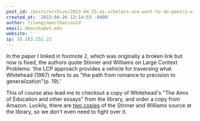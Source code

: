 ```yaml
---
post_id: /posts/archive/2013-04-25-as-scholars-are-wont-to-do-poetry-of-the-brachristochrone-problem/
created_at: '2013-04-26 12:14:53 -0400'
author: lilengineerthatcould
email: dmaczka@vt.edu
website: ''
ip: 10.183.252.21
---
```


In the paper I linked in footnote 2, which was originally a broken link but now is fixed, the authors quote Stinner and Williams on Large Context Problems: ‘the LCP approach provides a vehicle for traversing what Whitehead (1967) refers to as "the path from romance to precision to generalization"(p. 19).’

This of course also lead me to checkout a copy of Whitehead's "The Aims of Education and other essays" from the library, and order a copy from Amazon.  Luckily, there are <a href="http://addison.vt.edu/search~S1?/cQ181+.I6557+1998/cq+++181+i6557+1998/-3%2C-1%2C0%2CE/frameset&amp;FF=cq+++181+i6557+1998&amp;1%2C1%2C" rel="nofollow">two copies</a> of the Stinner and Williams source at the library, so we don't even need to fight over it.